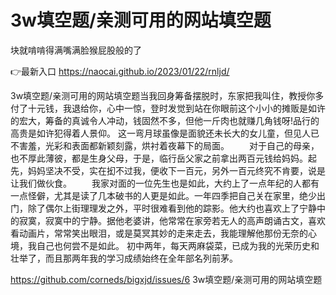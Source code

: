 # 3w填空题/亲测可用的网站填空题
块就啃啃得满嘴满脸猴屁股般的了

👉最新入口 https://naocai.github.io/2023/01/22/rnljd/

3w填空题/亲测可用的网站填空题当我回身筹备摆脱时，东家把我叫住，教授你多付了十元钱，我退给你，心中一惊，登时发觉到站在你眼前这个小小的摊贩是如许的宏大，筹备的真诚令人冲动，钱固然不多，但他一斤肉也就赚几角钱呀!品行的高贵是如许犯得着人景仰。
这一弯月球虽像是面貌还未长大的女儿童，但见人已不害羞，光彩和表面都新颖刻露，烘衬着夜幕下的局面。
　　对于自己的母亲，也不厚此薄彼，都是生身父母，于是，临行岳父家之前拿出两百元钱给妈妈。起先，妈妈坚决不受，实在抝不过我，便收下一百元，另外一百元终究不肯要，说是让我们做伙食。
　　我家对面的一位先生也是如此，大约上了一点年纪的人都有一点怪僻，尤其是读了几本破书的人更是如此。一年四季把自己关在家里，绝少出门，除了偶尔上街理理发之外，平时很难看到他的踪影。他大约也喜欢上了宁静中的寂寞，寂寞中的宁静。据他老婆讲，他常常在家旁若无人的高声朗诵古文，喜欢看动画片，常常笑出眼泪，或是莫冥其妙的走来走去，我能理解他那份无奈的心境，我自己也何尝不是如此。
初中两年，每天两麻袋菜，已成为我的光荣历史和壮举了，而且那两年我的学习成绩始终在全年部名列前茅。

https://github.com/corneds/bigxjd/issues/6
3w填空题/亲测可用的网站填空题
